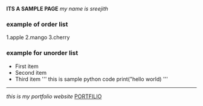**ITS A SAMPLE PAGE**
*my name is sreejith*
### example of order list
1.apple 
2.mango 
3.cherry
### example for unorder list
- First item
- Second item
- Third item
''' this is sample python code 
print("hello world)
'''
---
*this is my portfolio website* [PORTFILIO](https://itsmesreejith.github.io/portfolio.io/)
